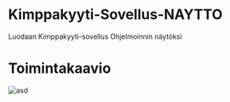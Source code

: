 # Kimppakyyti-Sovellus-NAYTTO
Luodaan Kimppakyyti-sovellus Ohjelmoinnin näytöksi

# Toimintakaavio


![asd](https://user-images.githubusercontent.com/77320275/134124826-05bea29f-3b50-4f5d-b43f-edd6b96ba13a.png)
